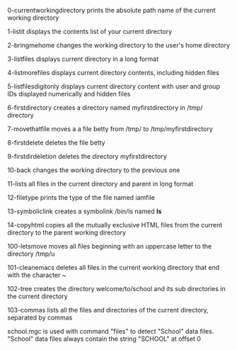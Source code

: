0-currentworkingdirectory prints the absolute path name of the current working directory

1-listit displays the contents list of your current directory

2-bringmehome changes the working directory to the user's home directory

3-listfiles displays current directory in a long format

4-listmorefiles displays current directory contents, including hidden files

5-listfilesdigitonly displays current directory content with user and group IDs displayed numerically and hidden files

6-firstdirectory creates a directory named myfirstdirectory in /tmp/ directory

7-movethatfile moves a a file betty from /tmp/ to /tmp/myfirstdirectory

8-firstdelete deletes the file betty

9-firstdirdeletion deletes the directory myfirstdirectory

10-back changes the working directory to the previous one

11-lists all files in the current directory and parent in long format

12-filetype prints the type of the file named iamfile

13-symboliclink creates a symbolink /bin/ls named __ls__

14-copyhtml copies all the mutually exclusive HTML files from the current directory to the parent working directory

100-letsmove moves all files beginning with an uppercase letter to the directory /tmp/u

101-cleanemacs deletes all files in the current working directory that end with the character ~

102-tree creates the directory welcome/to/school and its sub directories in the current directory

103-commas lists all the files and directories of the current directory, separated by commas

school.mgc is used with command "files" to detect "School" data files. "School" data files always contain the string "SCHOOL" at offset 0
